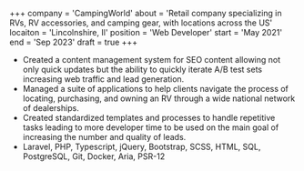 +++
company = 'CampingWorld'
about = 'Retail company specializing in RVs, RV accessories, and camping gear, with locations across the US'
locaiton = 'Lincolnshire, Il'
position = 'Web Developer'
start = 'May 2021'
end = 'Sep 2023'
draft = true
+++
- Created a content management system for SEO content allowing not only quick updates but the ability to quickly iterate A/B test sets increasing web traffic and lead generation.
- Managed a suite of applications to help clients navigate the process of locating, purchasing, and owning an RV through a wide national network of dealerships.
- Created standardized templates and processes to handle repetitive tasks leading to more developer time to be used on the main goal of increasing the number and quality of leads.
- Laravel, PHP, Typescript, jQuery, Bootstrap, SCSS, HTML, SQL, PostgreSQL, Git, Docker, Aria, PSR-12
